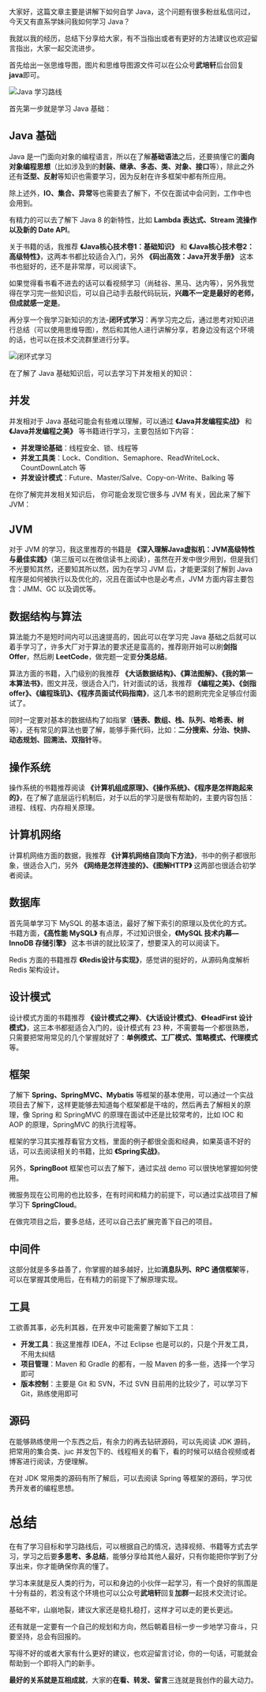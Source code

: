 大家好，这篇文章主要是讲解下如何自学 Java，这个问题有很多粉丝私信问过，今天又有直系学妹问我如何学习 Java？

我就以我的经历，总结下分享给大家，有不当指出或者有更好的方法建议也欢迎留言指出，大家一起交流进步。

首先给出一张思维导图，图片和思维导图源文件可以在公众号**武培轩**后台回复**java**即可。

![Java 学习路线](https://img-blog.csdnimg.cn/20200418231841868.png)

首先第一步就是学习 Java 基础：

## Java 基础

Java 是一门面向对象的编程语言，所以在了解**基础语法**之后，还要搞懂它的**面向对象编程思想**（比如涉及到的**封装、继承、多态、类、对象、接口**等），除此之外还有**泛型、反射**等知识也需要学习，因为反射在许多框架中都有所应用。

除上述外，**IO、集合、异常**等也需要去了解下，不仅在面试中会问到，工作中也会用到。

有精力的可以去了解下 Java 8 的新特性，比如 **Lambda 表达式、Stream 流操作以及新的 Date API**。

关于书籍的话，我推荐 **《Java核心技术卷1：基础知识》** 和 **《Java核心技术卷2：高级特性》**，这两本书都比较适合入门，另外 **《码出高效：Java开发手册》** 这本书也挺好的，还不是非常厚，可以阅读下。

如果觉得看书看不进去的话可以看视频学习（尚硅谷、黑马、达内等），另外我觉得在学习完一些知识后，可以自己动手去敲代码玩玩，**兴趣不一定是最好的老师，但成就感一定是**。

再分享一个我学习新知识的方法-**闭环式学习**：再学习完之后，通过思考对知识进行总结（可以使用思维导图），然后和其他人进行讲解分享，若身边没有这个环境的话，也可以在技术交流群里进行分享。

![闭环式学习](https://img-blog.csdnimg.cn/20200418210925292.png)

在了解了 Java 基础知识后，可以去学习下并发相关的知识：

## 并发

并发相对于 Java 基础可能会有些难以理解，可以通过 **《Java并发编程实战》** 和 **《Java并发编程之美》** 等书籍进行学习，主要包括如下内容：

- **并发理论基础**：线程安全、锁、线程等
- **并发工具类**：Lock、Condition、Semaphore、ReadWriteLock、CountDownLatch 等
- **并发设计模式**：Future、Master/Salve、Copy-on-Write、Balking 等

在你了解完并发相关知识后， 你可能会发现它很多与 JVM 有关，因此来了解下 JVM：

## JVM

对于 JVM 的学习，我这里推荐的书籍是 **《深入理解Java虚拟机：JVM高级特性与最佳实践》**（第三版可以在微信读书上阅读），虽然在开发中很少用到，但是我们不光要知其然，还要知其所以然，因为在学习 JVM 后，才能更深刻了解到 Java 程序是如何被执行以及优化的，况且在面试中也是必考点，JVM 方面内容主要包含：JMM、GC 以及调优等。

## 数据结构与算法

算法能力不是短时间内可以迅速提高的，因此可以在学习完 Java 基础之后就可以着手学习了，许多大厂对于算法的要求还是蛮高的，推荐刚开始可以刷**剑指 Offer**，然后刷 **LeetCode**，做完题一定要**分类总结**。

算法方面的书籍，入门级别的我推荐 **《大话数据结构》、《算法图解》、《我的第一本算法书》**，图文并茂，很适合入门，针对面试的话，我推荐 **《编程之美》、《剑指offer》、《编程珠玑》、《程序员面试代码指南》**，这几本书的题刷完完全足够应付面试了。

同时一定要对基本的数据结构了如指掌（**链表、数组、栈、队列、哈希表、树**等），还有常见的算法也要了解，能够手撕代码，比如：**二分搜索、分治、快排、动态规划、回溯法、双指针**等。

## 操作系统

操作系统的书籍推荐阅读 **《计算机组成原理》、《操作系统》、《程序是怎样跑起来的》**，在了解了底层运行机制后，对于以后的学习是很有帮助的，主要内容包括：进程、线程、内存相关原理。

## 计算机网络

计算机网络方面的数据，我推荐 **《计算机网络自顶向下方法》**，书中的例子都很形象，很适合入门，另外 **《网络是怎样连接的》、《图解HTTP》** 这两部也很适合初学者阅读。

## 数据库

首先简单学习下 MySQL 的基本语法，最好了解下索引的原理以及优化的方式。书籍方面，**《高性能 MySQL》** 有点厚，不过知识很全，**《MySQL 技术内幕—InnoDB 存储引擎》** 这本书讲的就比较深了，想要深入的可以阅读下。

Redis 方面的书籍推荐 **《Redis设计与实现》**，感觉讲的挺好的，从源码角度解析 Redis 架构设计。

## 设计模式

设计模式方面的书籍推荐 **《设计模式之禅》**、**《大话设计模式》**、**《HeadFirst 设计模式》**，这三本书都挺适合入门的，设计模式有 23 种，不需要每一个都很熟悉，只需要把常用常见的几个掌握就好了：**单例模式、工厂模式、策略模式、代理模式**等。

## 框架

了解下 **Spring、SpringMVC、Mybatis** 等框架的基本使用，可以通过一个实战项目去了解下，这样更能够去知道每个框架都是干啥的，然后再去了解相关的原理，像 Spring 和 SpringMVC 的原理在面试中还是比较常考的，比如 IOC 和 AOP 的原理，SpringMVC 的执行流程等。

框架的学习其实推荐看官方文档，里面的例子都很全面和经典，如果英语不好的话，可以去阅读相关的书籍，比如 **《Spring实战》**。

另外，**SpringBoot** 框架也可以去了解下，通过实战 demo 可以很快地掌握如何使用。

微服务现在公司用的也比较多，在有时间和精力的前提下，可以通过实战项目了解学习下 **SpringCloud**。

在做完项目之后，要多总结，还可以自己去扩展完善下自己的项目。

## 中间件

这部分就是多多益善了，你掌握的越多越好，比如**消息队列、RPC 通信框架**等，可以在掌握其使用后，在有精力的前提下了解原理实现。

## 工具

工欲善其事，必先利其器，在开发中可能需要了解如下工具：

- **开发工具**：我这里推荐 IDEA，不过 Eclipse 也是可以的，只是个开发工具，不用太纠结
- **项目管理**：Maven 和 Gradle 的都有，一般 Maven 的多一些，选择一个学习即可
- **版本控制**：主要是 Git 和 SVN，不过 SVN 目前用的比较少了，可以学习下 Git，熟练使用即可

## 源码

在能够熟练使用一个东西之后，有余力的再去钻研源码，可以先阅读 JDK 源码，把常用的集合类、juc 并发包下的、线程相关的看下，看的时候可以结合视频或者博客进行阅读，方便理解。

在对 JDK 常用类的源码有所了解后，可以去阅读 Spring 等框架的源码，学习优秀开发者的编程思想。

# 总结

在有了学习目标和学习路线后，可以根据自己的情况，选择视频、书籍等方式去学习，学习之后要**多思考、多总结**，能够分享给其他人最好，只有你能把你学到了分享出来，你才能确保你真的懂了。

学习本来就是反人类的行为，可以和身边的小伙伴一起学习，有一个良好的氛围是十分有益的，若没有这个环境也可以公众号**武培轩**回复**加群**一起技术交流讨论。

基础不牢，山崩地裂，建议大家还是稳扎稳打，这样才可以走的更长更远。

还有就是一定要有一个自己的规划和方向，然后朝着目标一步一步地学习奋斗，只要坚持，总会有回报的。

写得不好的或者大家有什么更好的建议，也欢迎留言讨论，你的一句话，可能就会帮助到一个即将入门的新手。

**最好的关系就是互相成就**，大家的**在看、转发、留言**三连就是我创作的最大动力。